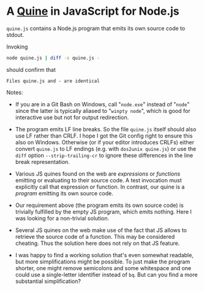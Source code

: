 A [Quine](https://en.wikipedia.org/wiki/Quine_(computing)) in JavaScript for Node.js
====================================================================================

`quine.js` contains a Node.js program that emits its own source code to stdout.

Invoking

```bash
node quine.js | diff -s quine.js -
```
should confirm that
```
Files quine.js and - are identical
```

Notes:

* If you are in a Git Bash on Windows, call "`node.exe`" instead of "`node`"
  since the latter is typically aliased to "`winpty node`", which is good for
  interactive use but not for output redirection.

* The program emits LF line breaks.
  So the file `quine.js` itself should also use LF rather than CRLF.
  I hope I got the Git config right to ensure this also on Windows.
  Otherwise (or if your editor introduces CRLFs)
  either convert `quine.js` to LF endings (e.g. with `dos2unix quine.js`)
  or use the `diff` option `--strip-trailing-cr` to ignore these differences
  in the line break representation.

* Various JS quines found on the web are *expressions* or *functions*
  emitting or evaluating to their source code.
  A test invocation must explicitly call that expression or function.
  In contrast, our quine is a *program* emitting its own source code.

* Our requirement above (the program emits its own source code)
  is trivially fulfilled by the empty JS program, which emits nothing.
  Here I was looking for a non-trivial solution.

* Several JS quines on the web make use of the fact that JS allows to retrieve
  the source code of a function.  This may be considered cheating.
  Thus the solution here does not rely on that JS feature.

* I was happy to find a working solution that's even somewhat readable,
  but more simplifications might be possible.
  To just make the program shorter,
  one might remove semicolons and some whitespace
  and one could use a single-letter identifier instead of `bq`.
  But can you find a more substantial simplification?
